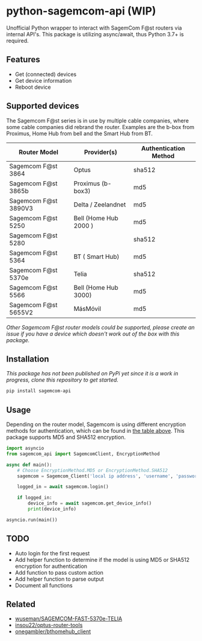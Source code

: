 # python-sagemcom-api (WIP)

Unofficial Python wrapper to interact with SagemCom F@st routers via internal API's. This package is utilizing async/await, thus Python 3.7+ is required.

## Features

- Get (connected) devices
- Get device information
- Reboot device

## Supported devices

The Sagemcom F@st series is in use by multiple cable companies, where some cable companies did rebrand the router. Examples are the b-box from Proximus, Home Hub from bell and the Smart Hub from BT.

| Router Model         | Provider(s)           | Authentication Method |
| -------------------- | --------------------- | --------------------- |
| Sagemcom F@st 3864   | Optus                 | sha512                |
| Sagemcom F@st 3865b  | Proximus (b-box3)     | md5                   |
| Sagemcom F@st 3890V3 | Delta / Zeelandnet    | md5                   |
| Sagemcom F@st 5250   | Bell (Home Hub 2000 ) | md5                   |
| Sagemcom F@st 5280   |                       | sha512                |
| Sagemcom F@st 5364   | BT ( Smart Hub)       | md5                   |
| Sagemcom F@st 5370e  | Telia                 | sha512                |
| Sagemcom F@st 5566   | Bell (Home Hub 3000)  | md5                   |
| Sagemcom F@st 5655V2 | MásMóvil              | md5                   |

_Other Sagemcom F@st router models could be supported, please create an issue if you have a device which doesn't work out of the box with this package._

## Installation

_This package has not been published on PyPi yet since it is a work in progress, clone this repository to get started._

```bash
pip install sagemcom-api
```

## Usage

Depending on the router model, Sagemcom is using different encryption methods for authentication, which can be found in [the table above](#supported-devices). This package supports MD5 and SHA512 encryption.

```python
import asyncio
from sagemcom_api import SagemcomClient, EncryptionMethod

async def main():
    # Choose EncryptionMethod.MD5 or EncryptionMethod.SHA512
    sagemcom = Sagemcom_Client('local ip address', 'username', 'password', EncryptionMethod.MD5)

    logged_in = await sagemcom.login()

    if logged_in:
        device_info = await sagemcom.get_device_info()
        print(device_info)

asyncio.run(main())
```

## TODO

- Auto login for the first request
- Add helper function to determine if the model is using MD5 or SHA512 encryption for authentication
- Add function to pass custom action
- Add helper function to parse output
- Document all functions

## Related

- [wuseman/SAGEMCOM-FAST-5370e-TELIA](https://github.com/wuseman/SAGEMCOM-FAST-5370e-TELIA)
- [insou22/optus-router-tools](https://github.com/insou22/optus-router-tools)
- [onegambler/bthomehub_client](https://github.com/onegambler/bthomehub_client)

